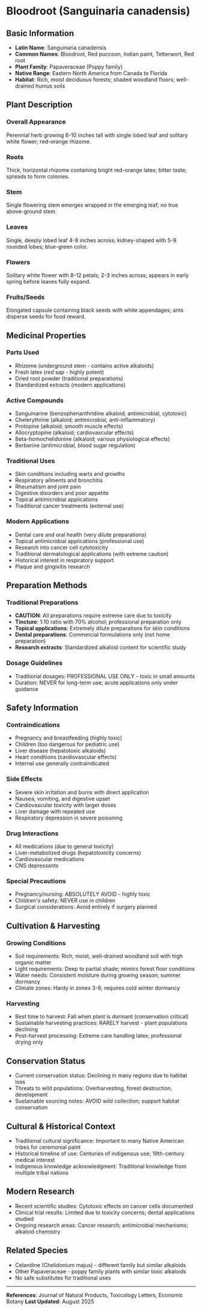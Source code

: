 # Bloodroot (Sanguinaria canadensis)

## Basic Information
- **Latin Name**: Sanguinaria canadensis
- **Common Names**: Bloodroot, Red puccoon, Indian paint, Tetterwort, Red root
- **Plant Family**: Papaveraceae (Poppy family)
- **Native Range**: Eastern North America from Canada to Florida
- **Habitat**: Rich, moist deciduous forests; shaded woodland floors; well-drained humus soils

## Plant Description

### Overall Appearance
Perennial herb growing 6-10 inches tall with single lobed leaf and solitary white flower; red-orange rhizome.

### Roots
Thick, horizontal rhizome containing bright red-orange latex; bitter taste; spreads to form colonies.

### Stem
Single flowering stem emerges wrapped in the emerging leaf; no true above-ground stem.

### Leaves
Single, deeply lobed leaf 4-8 inches across; kidney-shaped with 5-9 rounded lobes; blue-green color.

### Flowers
Solitary white flower with 8-12 petals; 2-3 inches across; appears in early spring before leaves fully expand.

### Fruits/Seeds
Elongated capsule containing black seeds with white appendages; ants disperse seeds for food reward.

## Medicinal Properties

### Parts Used
- Rhizome (underground stem - contains active alkaloids)
- Fresh latex (red sap - highly potent)
- Dried root powder (traditional preparations)
- Standardized extracts (modern applications)

### Active Compounds
- Sanguinarine (benzophenanthridine alkaloid; antimicrobial, cytotoxic)
- Chelerythrine (alkaloid; antimicrobial, anti-inflammatory)
- Protopine (alkaloid; smooth muscle effects)
- Allocryptopine (alkaloid; cardiovascular effects)
- Beta-homochelidonine (alkaloid; various physiological effects)
- Berberine (antimicrobial, blood sugar regulation)

### Traditional Uses
- Skin conditions including warts and growths
- Respiratory ailments and bronchitis
- Rheumatism and joint pain
- Digestive disorders and poor appetite
- Topical antimicrobial applications
- Traditional cancer treatments (external use)

### Modern Applications
- Dental care and oral health (very dilute preparations)
- Topical antimicrobial applications (professional use)
- Research into cancer cell cytotoxicity
- Traditional dermatological applications (with extreme caution)
- Historical interest in respiratory support
- Plaque and gingivitis research

## Preparation Methods

### Traditional Preparations
- **CAUTION**: All preparations require extreme care due to toxicity
- **Tincture**: 1:10 ratio with 70% alcohol; professional preparation only
- **Topical applications**: Extremely dilute preparations for skin conditions
- **Dental preparations**: Commercial formulations only (not home preparation)
- **Research extracts**: Standardized alkaloid content for scientific study

### Dosage Guidelines
- Traditional dosages: PROFESSIONAL USE ONLY - toxic in small amounts
- Duration: NEVER for long-term use; acute applications only under guidance

## Safety Information

### Contraindications
- Pregnancy and breastfeeding (highly toxic)
- Children (too dangerous for pediatric use)
- Liver disease (hepatotoxic alkaloids)
- Heart conditions (cardiovascular effects)
- Internal use generally contraindicated

### Side Effects
- Severe skin irritation and burns with direct application
- Nausea, vomiting, and digestive upset
- Cardiovascular toxicity with larger doses
- Liver damage with repeated use
- Respiratory depression in severe poisoning

### Drug Interactions
- All medications (due to general toxicity)
- Liver-metabolized drugs (hepatotoxicity concerns)
- Cardiovascular medications
- CNS depressants

### Special Precautions
- Pregnancy/nursing: ABSOLUTELY AVOID - highly toxic
- Children's safety: NEVER use in children
- Surgical considerations: Avoid entirely if surgery planned

## Cultivation & Harvesting

### Growing Conditions
- Soil requirements: Rich, moist, well-drained woodland soil with high organic matter
- Light requirements: Deep to partial shade; mimics forest floor conditions
- Water needs: Consistent moisture during growing season; summer dormancy
- Climate zones: Hardy in zones 3-8; requires cold winter dormancy

### Harvesting
- Best time to harvest: Fall when plant is dormant (conservation critical)
- Sustainable harvesting practices: RARELY harvest - plant populations declining
- Post-harvest processing: Extreme care handling latex; professional drying only

## Conservation Status
- Current conservation status: Declining in many regions due to habitat loss
- Threats to wild populations: Overharvesting, forest destruction, development
- Sustainable sourcing notes: AVOID wild collection; support habitat conservation

## Cultural & Historical Context
- Traditional cultural significance: Important to many Native American tribes for ceremonial paint
- Historical timeline of use: Centuries of indigenous use; 19th-century medical interest
- Indigenous knowledge acknowledgment: Traditional knowledge from multiple tribal nations

## Modern Research
- Recent scientific studies: Cytotoxic effects on cancer cells documented
- Clinical trial results: Limited due to toxicity concerns; dental applications studied
- Ongoing research areas: Cancer research; antimicrobial mechanisms; alkaloid chemistry

## Related Species
- Celandine (Chelidonium majus) - different family but similar alkaloids
- Other Papaveraceae - poppy family plants with similar toxic alkaloids
- No safe substitutes for traditional uses

---

**References**: Journal of Natural Products, Toxicology Letters, Economic Botany
**Last Updated**: August 2025